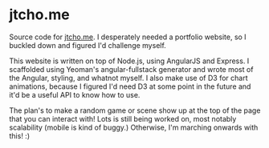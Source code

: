 jtcho.me
========
Source code for [jtcho.me](http://jtcho.me).
I desperately needed a portfolio website, so I buckled down and figured I'd challenge myself.

This website is written on top of Node.js, using AngularJS and Express. I scaffolded using Yeoman's angular-fullstack generator and wrote most of the Angular, styling, and whatnot myself. I also make use of D3 for chart animations, because I figured I'd need D3 at some point in the future and it'd be a useful API to know how to use.

The plan's to make a random game or scene show up at the top of the page that you can interact with! Lots is still being worked on, most notably scalability (mobile is kind of buggy.) Otherwise, I'm marching onwards with this! :)
